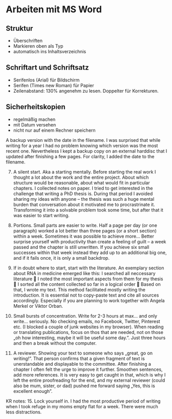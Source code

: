 
# Arbeiten mit MS Word

## Struktur

- Überschriften
- Markieren oben als Typ
- automatisch ins Inhaltsverzeichnis

## Schriftart und Schriftsatz

- Serifenlos (Arial) für Bildschirm
- Serifen (Times new Roman) für Papier
- Zeilenabstand: 130% angenehm zu lesen. Doppelter für Korrekturen.

## Sicherheitskopien

- regelmäßig machen
- mit Datum versehen
- nicht nur auf einem Rechner speichern

A backup version with the date in the filename. I was surprised that while writing for a year I had no problem knowing which version was the most recent one. Nevertheless I kept a backup copy on an external harddisc that I updated after finishing a few pages. For clarity, I added the date to the filename.




7. A silent start. Aka a starting mentally. Before starting the real work I thought a lot about the work and the entire project. About which structure would be reasonable, about what would fit in particular chapters. I collected notes on paper. I tried to get interested in the challenge that writing a PhD thesis is. During that period I avoided sharing my ideas with anyone – the thesis was such a huge mental burden that conversation about it motivated me to procrastrinate it. Transforming it into a solvable problem took some time, but after that it was easier to start writing.

8. Portions. Small parts are easier to write. Half a page per day (or one paragraph) worked a lot better than three pages (or a short section) within a week. Sometimes it was possible to achieve more... Better surprise yourself with productivity than create a feeling of guilt – a week passed and the chapter is still unwritten. If you achieve six small successes within that week instead they add up to an additional big one, and if it fails once, it is only a small backdrop.

9. If in doubt where to start, start with the literature. An exemplary section about RNA in medicine emerged like this: I searched all neccessary literature  I noted the most important aspects from them for my thesis  I sorted all the content collected so far in a logical order  Based on that, I wrote my text. This method facilitated mostly writing the introduction. It is essential not to copy-paste text and cite all sources accordingly. Especially if you are planning to work together with Angela Merkel or Viktor Orban. 

10. Small bursts of concentration. Write for 2-3 hours at max... and only write... seriously. No checking emails, no Facebook, Twitter, Pinterest etc. (I blocked a couple of junk websites in my browser). When reading or translating publications, focus on thos that are needed, not on those „oh how interesting, maybe it will be useful some day.”. Just three hours and then a break without the computer.

11. A reviewer. Showing your text to someone who says „great, go on writing!”. That person confirms that a given fragment of text is unerstandable and displayable to the committee. After finishing a chapter I often felt the urge to improve it further. Smoothen sentences, add more references. It is very easy to get caught in that, which is why I left the entire proofreading for the end, and my external reviewer (could also be mum, sister, or dad) pushed me forward saying „Yes, this is excellent enough”. 


KR notes:
15. Lock yourself in. I had the most productive period of writing when I took refuge in my moms empty flat for a week. There were much less distractions.


